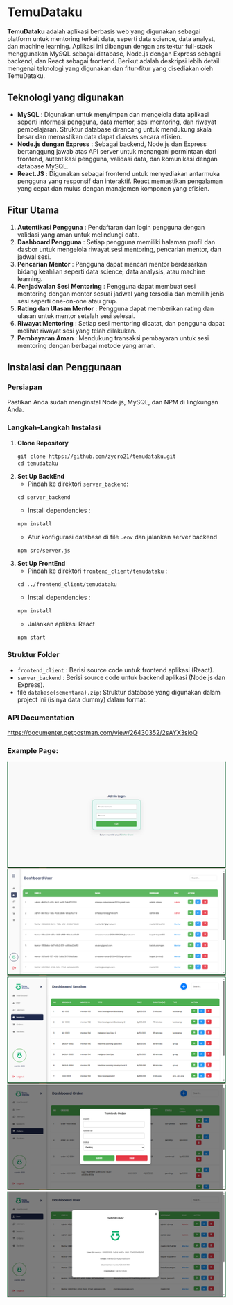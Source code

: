 # TemuDataku

__TemuDataku__ adalah aplikasi berbasis web yang digunakan sebagai platform untuk mentoring terkait data, seperti data science, data analyst, dan machine learning. Aplikasi ini dibangun dengan arsitektur full-stack menggunakan MySQL sebagai database, Node.js dengan Express sebagai backend, dan React sebagai frontend. Berikut adalah deskripsi lebih detail mengenai teknologi yang digunakan dan fitur-fitur yang disediakan oleh TemuDataku.

## Teknologi yang digunakan
- __MySQL__ : Digunakan untuk menyimpan dan mengelola data aplikasi seperti informasi pengguna, data mentor, sesi mentoring, dan riwayat pembelajaran. Struktur database dirancang untuk mendukung skala besar dan memastikan data dapat diakses secara efisien.
- __Node.js dengan Express__ : Sebagai backend, Node.js dan Express bertanggung jawab atas API server untuk menangani permintaan dari frontend, autentikasi pengguna, validasi data, dan komunikasi dengan database MySQL.
- __React.JS__ : Digunakan sebagai frontend untuk menyediakan antarmuka pengguna yang responsif dan interaktif. React memastikan pengalaman yang cepat dan mulus dengan manajemen komponen yang efisien.

## Fitur Utama
1. __Autentikasi Pengguna__ : Pendaftaran dan login pengguna dengan validasi yang aman untuk melindungi data.
2. __Dashboard Pengguna__ : Setiap pengguna memiliki halaman profil dan dasbor untuk mengelola riwayat sesi mentoring, pencarian mentor, dan jadwal sesi.
3. __Pencarian Mentor__ : Pengguna dapat mencari mentor berdasarkan bidang keahlian seperti data science, data analysis, atau machine learning.
4. __Penjadwalan Sesi Mentoring__ : Pengguna dapat membuat sesi mentoring dengan mentor sesuai jadwal yang tersedia dan memilih jenis sesi seperti one-on-one atau grup.
5. __Rating dan Ulasan Mentor__ : Pengguna dapat memberikan rating dan ulasan untuk mentor setelah sesi selesai.
6. __Riwayat Mentoring__ : Setiap sesi mentoring dicatat, dan pengguna dapat melihat riwayat sesi yang telah dilakukan.
7. __Pembayaran Aman__ : Mendukung transaksi pembayaran untuk sesi mentoring dengan berbagai metode yang aman.

## Instalasi dan Penggunaan
### Persiapan
Pastikan Anda sudah menginstal Node.js, MySQL, dan NPM di lingkungan Anda.
### Langkah-Langkah Instalasi
1. __Clone Repository__
   ```
   git clone https://github.com/zycro21/temudataku.git
   cd temudataku
   ```
2. __Set Up BackEnd__
   * Pindah ke direktori `server_backend`:
   ```
   cd server_backend
   ```
   * Install dependencies :
   ```
   npm install
   ```
   * Atur konfigurasi database di file `.env` dan jalankan server backend
   ```
   npm src/server.js
   ```
3. __Set Up FrontEnd__
   * Pindah ke direktori `frontend_client/temudataku` :
   ```
   cd ../frontend_client/temudataku
   ```
   * Install dependencies :
   ```
   npm install
   ```
   * Jalankan aplikasi React
   ```
   npm start
   ```

### Struktur Folder
- `frontend_client` : Berisi source code untuk frontend aplikasi (React).
- `server_backend` : Berisi source code untuk backend aplikasi (Node.js dan Express).
- file `database(sementara).zip`: Struktur database yang digunakan dalam project ini (isinya data dummy) dalam format.

### API Documentation
https://documenter.getpostman.com/view/26430352/2sAYX3sioQ

### Example Page:
![Example 1](frontend_client/temudataku/src/assets/images/web1.png)
![Example 2](frontend_client/temudataku/src/assets/images/web2.png)
![Example 3](frontend_client/temudataku/src/assets/images/web3.png)
![Example 4](frontend_client/temudataku/src/assets/images/web4.png)
![Example 5](frontend_client/temudataku/src/assets/images/web5.png)